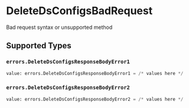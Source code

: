 # DeleteDsConfigsBadRequest

Bad request syntax or unsupported method


## Supported Types

### `errors.DeleteDsConfigsResponseBodyError1`

```python
value: errors.DeleteDsConfigsResponseBodyError1 = /* values here */
```

### `errors.DeleteDsConfigsResponseBodyError2`

```python
value: errors.DeleteDsConfigsResponseBodyError2 = /* values here */
```

